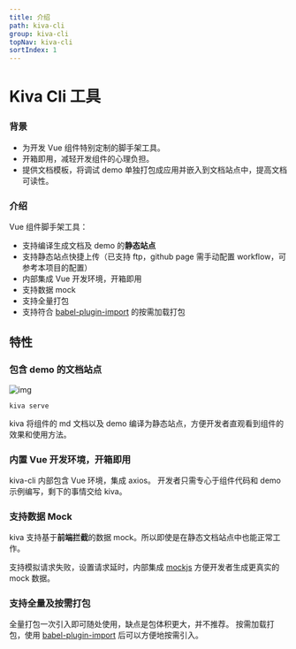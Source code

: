 ```yaml
---
title: 介绍
path: kiva-cli
group: kiva-cli
topNav: kiva-cli
sortIndex: 1
---
```


# Kiva Cli 工具

### 背景
- 为开发 Vue 组件特别定制的脚手架工具。
- 开箱即用，减轻开发组件的心理负担。
- 提供文档模板，将调试 demo 单独打包成应用并嵌入到文档站点中，提高文档可读性。

### 介绍

Vue 组件脚手架工具：
- 支持编译生成文档及 demo 的**静态站点**
- 支持静态站点快捷上传（已支持 ftp，github page 需手动配置 workflow，可参考本项目的配置）
- 内部集成 Vue 开发环境，开箱即用
- 支持数据 mock
- 支持全量打包
- 支持符合 [babel-plugin-import](https://github.com/ant-design/babel-plugin-import) 的按需加载打包

## 特性

### 包含 demo 的文档站点

![img](https://magic-pocket.oss-cn-beijing.aliyuncs.com/picgo/20201025173437.png)

`kiva serve`

kiva 将组件的 md 文档以及 demo 编译为静态站点，方便开发者直观看到组件的效果和使用方法。

### 内置 Vue 开发环境，开箱即用

kiva-cli 内部包含 Vue 环境，集成 axios。
开发者只需专心于组件代码和 demo 示例编写，剩下的事情交给 kiva。

### 支持数据 Mock

kiva 支持基于**前端拦截**的数据 mock。所以即使是在静态文档站点中也能正常工作。

支持模拟请求失败，设置请求延时，内部集成 [mockjs](http://mockjs.com/) 方便开发者生成更真实的mock 数据。

### 支持全量及按需打包

全量打包一次引入即可随处使用，缺点是包体积更大，并不推荐。
按需加载打包，使用 [babel-plugin-import](https://github.com/ant-design/babel-plugin-import) 后可以方便地按需引入。